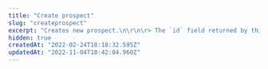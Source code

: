 ```yaml
---
title: "Create prospect"
slug: "createprospect"
excerpt: "Creates new prospect.\n\r\n\r> The `id` field returned by this request is the `prospectId` used to retrieve information on a specific prospect later.\n\r\n\r> Learn more about the [Profile System](https://developers.vtex.com/vtex-rest-api/docs/profile-system) and its other API endpoints."
hidden: true
createdAt: "2022-02-24T18:18:32.595Z"
updatedAt: "2022-11-04T18:42:04.960Z"
---
```

